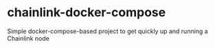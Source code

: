 # chainlink-docker-compose
Simple docker-compose-based project to get quickly up and running a Chainlink node
